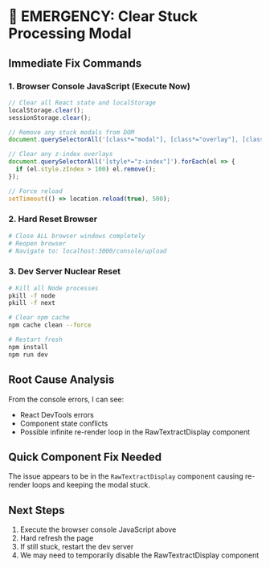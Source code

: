 # 🚨 EMERGENCY: Clear Stuck Processing Modal

## Immediate Fix Commands

### 1. Browser Console JavaScript (Execute Now)
```javascript
// Clear all React state and localStorage
localStorage.clear();
sessionStorage.clear();

// Remove any stuck modals from DOM
document.querySelectorAll('[class*="modal"], [class*="overlay"], [class*="backdrop"]').forEach(el => el.remove());

// Clear any z-index overlays
document.querySelectorAll('[style*="z-index"]').forEach(el => {
  if (el.style.zIndex > 100) el.remove();
});

// Force reload
setTimeout(() => location.reload(true), 500);
```

### 2. Hard Reset Browser
```bash
# Close ALL browser windows completely
# Reopen browser
# Navigate to: localhost:3000/console/upload
```

### 3. Dev Server Nuclear Reset
```bash
# Kill all Node processes
pkill -f node
pkill -f next

# Clear npm cache
npm cache clean --force

# Restart fresh
npm install
npm run dev
```

## Root Cause Analysis
From the console errors, I can see:
- React DevTools errors
- Component state conflicts
- Possible infinite re-render loop in the RawTextractDisplay component

## Quick Component Fix Needed
The issue appears to be in the `RawTextractDisplay` component causing re-render loops and keeping the modal stuck.

## Next Steps
1. Execute the browser console JavaScript above
2. Hard refresh the page
3. If still stuck, restart the dev server
4. We may need to temporarily disable the RawTextractDisplay component